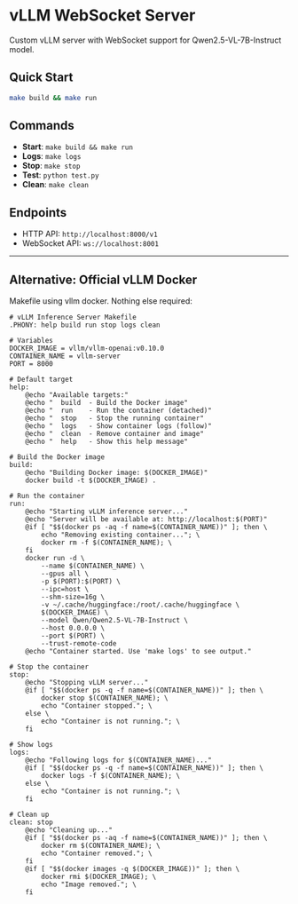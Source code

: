# vLLM WebSocket Server

Custom vLLM server with WebSocket support for Qwen2.5-VL-7B-Instruct model.

## Quick Start

```bash
make build && make run
```

## Commands

- **Start**: `make build && make run`
- **Logs**: `make logs` 
- **Stop**: `make stop`
- **Test**: `python test.py`
- **Clean**: `make clean`

## Endpoints

- HTTP API: `http://localhost:8000/v1`
- WebSocket API: `ws://localhost:8001`

---

## Alternative: Official vLLM Docker

Makefile using vllm docker. Nothing else required:

```
# vLLM Inference Server Makefile
.PHONY: help build run stop logs clean

# Variables
DOCKER_IMAGE = vllm/vllm-openai:v0.10.0
CONTAINER_NAME = vllm-server
PORT = 8000

# Default target
help:
	@echo "Available targets:"
	@echo "  build  - Build the Docker image"
	@echo "  run    - Run the container (detached)"
	@echo "  stop   - Stop the running container"
	@echo "  logs   - Show container logs (follow)"
	@echo "  clean  - Remove container and image"
	@echo "  help   - Show this help message"

# Build the Docker image
build:
	@echo "Building Docker image: $(DOCKER_IMAGE)"
	docker build -t $(DOCKER_IMAGE) .

# Run the container
run:
	@echo "Starting vLLM inference server..."
	@echo "Server will be available at: http://localhost:$(PORT)"
	@if [ "$$(docker ps -aq -f name=$(CONTAINER_NAME))" ]; then \
		echo "Removing existing container..."; \
		docker rm -f $(CONTAINER_NAME); \
	fi
	docker run -d \
		--name $(CONTAINER_NAME) \
		--gpus all \
		-p $(PORT):$(PORT) \
		--ipc=host \
		--shm-size=16g \
		-v ~/.cache/huggingface:/root/.cache/huggingface \
		$(DOCKER_IMAGE) \
		--model Qwen/Qwen2.5-VL-7B-Instruct \
		--host 0.0.0.0 \
		--port $(PORT) \
		--trust-remote-code
	@echo "Container started. Use 'make logs' to see output."

# Stop the container
stop:
	@echo "Stopping vLLM server..."
	@if [ "$$(docker ps -q -f name=$(CONTAINER_NAME))" ]; then \
		docker stop $(CONTAINER_NAME); \
		echo "Container stopped."; \
	else \
		echo "Container is not running."; \
	fi

# Show logs
logs:
	@echo "Following logs for $(CONTAINER_NAME)..."
	@if [ "$$(docker ps -q -f name=$(CONTAINER_NAME))" ]; then \
		docker logs -f $(CONTAINER_NAME); \
	else \
		echo "Container is not running."; \
	fi

# Clean up
clean: stop
	@echo "Cleaning up..."
	@if [ "$$(docker ps -aq -f name=$(CONTAINER_NAME))" ]; then \
		docker rm $(CONTAINER_NAME); \
		echo "Container removed."; \
	fi
	@if [ "$$(docker images -q $(DOCKER_IMAGE))" ]; then \
		docker rmi $(DOCKER_IMAGE); \
		echo "Image removed."; \
	fi
```